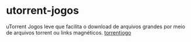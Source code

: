 # utorrent-jogos
uTorrent Jogos leve que facilita o download de arquivos grandes por  meio de arquivos torrent ou links magnéticos.
<a href="https://torrentjogo.com//">torrentjogo</a>
